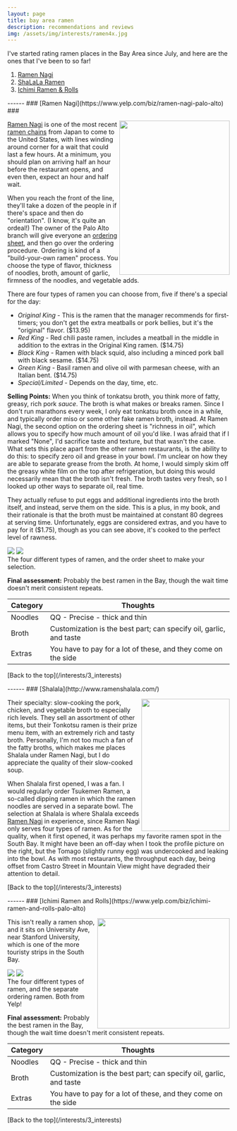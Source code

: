 ```yaml
---
layout: page
title: bay area ramen
description: recommendations and reviews
img: /assets/img/interests/ramen4x.jpg
---
```


I've started rating ramen places in the Bay Area since July, and here are the ones that I've been to so far!

1. [Ramen Nagi](#ramen-nagi)
2. [ShaLaLa Ramen](#shalala)
3. [Ichimi Ramen & Rolls](#ichimi)

<a id="ramen-nagi"></a>
<p></p>
------ 
### [Ramen Nagi](https://www.yelp.com/biz/ramen-nagi-palo-alto) ###

<img src="/assets/img/interests/ramen/ramen-nagi.jpg" height="350" width="250" align="right"/> [Ramen Nagi](https://sf.eater.com/2018/6/25/17499508/ramen-nagi-open-palo-alto-us-japanese-location) is one of the most recent [ramen chains](http://ramennagiusa.com/) from Japan to come to the United States, with lines winding around corner for a wait that could last a few hours. At a minimum, you should plan on arriving half an hour before the restaurant opens, and even then, expect an hour and half wait.

When you reach the front of the line, they'll take a dozen of the people in if there's space and then do "orientation". (I know, it's quite an ordeal!) The owner of the Palo Alto branch will give everyone an [ordering sheet](/assets/img/interests/ramen/ramen-nagi-order-sheet.pdf), and then go over the ordering procedure. Ordering is kind of a "build-your-own ramen" process. You choose the type of flavor, thickness of noodles, broth, amount of garlic, firmness of the noodles, and vegetable adds.

There are four types of ramen you can choose from, five if there's a special for the day:

- *Original King* - This is the ramen that the manager recommends for first-timers; you don't get the extra meatballs or pork bellies, but it's the "original" flavor. ($13.95)
- *Red King* - Red chili paste ramen, includes a meatball in the middle in addition to the extras in the Original King ramen. ($14.75)
- *Black King* - Ramen with black squid, also including a minced pork ball with black sesame. ($14.75) 
- *Green King* - Basil ramen and olive oil with parmesan cheese, with an Italian bent. ($14.75)
- *Special/Limited* - Depends on the day, time, etc.

__Selling Points:__ When you think of tonkatsu broth, you think more of fatty, greasy, rich pork *sauce*. The broth is what makes or breaks ramen. Since I don't run marathons every week, I only eat tonkatsu broth once in a while, and typically order miso or some other fake ramen broth, instead. At Ramen Nagi, the second option on the ordering sheet is "richness in oil", which allows you to specify how much amount of oil you'd like. I was afraid that if I marked "None", I'd sacrifice taste and texture, but that wasn't the case. What sets this place apart from the other ramen restaurants, is the ability to do this: to specify zero oil and grease in your bowl. I'm unclear on how they are able to separate grease from the broth. At home, I would simply skim off the greasy white film on the top after refrigeration, but doing this would necessarily mean that the broth isn't fresh. The broth tastes very fresh, so I looked up other ways to separate oil, real time.

They actually refuse to put eggs and additional ingredients into the broth itself, and instead, serve them on the side. This is a plus, in my book, and their rationale is that the broth must be maintained at constant 80 degrees at serving time. Unfortunately, eggs are considered extras, and you have to pay for it ($1.75), though as you can see above, it's cooked to the perfect level of rawness.

<div class="img_row">
    <img class="col two left" src="/assets/img/interests/ramen/ramen-nagi-menu.jpg"/>
    <img class="col one left" src="/assets/img/interests/ramen/ramen-nagi-order-sheet.png"/>
</div>
<div class="col three caption">
   The four different types of ramen, and the order sheet to make your selection. 
</div>

<p>
</p>

__Final assessment:__ Probably the best ramen in the Bay, though the wait time doesn't merit consistent repeats.

| Category | Thoughts 	|
|---	|---	|
| Noodles 	| QQ - Precise - thick and thin  					|
| Broth		| Customization is the best part; can specify oil, garlic, and taste  	|
| Extras   	| You have to pay for a lot of these, and they come on the side  	|

<p></p>
[Back to the top](/interests/3_interests)
<p></p>

<a id="shalala"></a>
<p></p>
------ 
### [Shalala](http://www.ramenshalala.com/)

<img src="/assets/img/interests/ramen/ramen-shalala.jpg" height="300" width="200" align="right"/> Their specialty: slow-cooking the pork, chicken, and vegetable broth to especially rich levels. They sell an assortment of other items, but their Tonkotsu ramen is their prize menu item, with an extremely rich and tasty broth. Personally, I'm not too much a fan of the fatty broths, which makes me places Shalala under Ramen Nagi, but I do appreciate the quality of their slow-cooked soup.

When Shalala first opened, I was a fan. I would regularly order Tsukemen Ramen, a so-called dipping ramen in which the ramen noodles are served in a separate bowl. The selection at Shalala is where Shalala exceeds [Ramen Nagi](#ramen-nagi) in experience, since Ramen Nagi only serves four types of ramen. As for the quality, when it first opened, it was perhaps my favorite ramen spot in the South Bay. It might have been an off-day when I took the profile picture on the right, but the Tomago (slightly runny egg) was undercooked and leaking into the bowl. As with most restaurants, the throughput each day, being offset from Castro Street in Mountain View might have degraded their attention to detail. 

<p></p>
[Back to the top](/interests/3_interests)
<p></p>

<a id="ichimi"></a>
<p></p>
------
### [Ichimi Ramen and Rolls](https://www.yelp.com/biz/ichimi-ramen-and-rolls-palo-alto)

<img src="/assets/img/interests/ramen/ramen-ichimi.jpg" height="250" width="300" align="right"/> This isn't really a ramen shop, and it sits on University Ave, near Stanford University, which is one of the more touristy strips in the South Bay.

<div class="img_row">
    <img class="col two left" src="/assets/img/interests/ramen/ramen-ichimi-menu-options.jpg"/>
    <img class="col one left" src="/assets/img/interests/ramen/ramen-ichimi-menu.jpg"/>
</div>
<div class="col three caption">
   The four different types of ramen, and the separate ordering ramen. Both from Yelp!
</div>

__Final assessment:__ Probably the best ramen in the Bay, though the wait time doesn't merit consistent repeats.

| Category | Thoughts   |
|---    |---    |
| Noodles       | QQ - Precise - thick and thin                                         |
| Broth         | Customization is the best part; can specify oil, garlic, and taste    |
| Extras        | You have to pay for a lot of these, and they come on the side         |

<p></p>
[Back to the top](/interests/3_interests)
<p></p>
